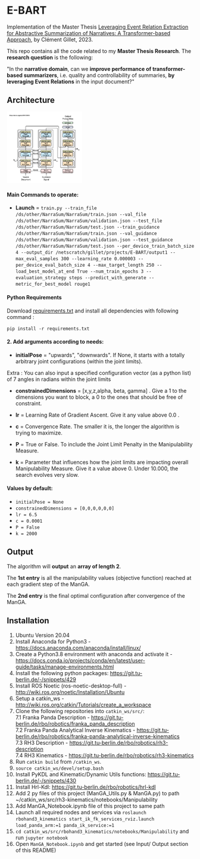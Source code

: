 # E-BART

Implementation of the Master Thesis [Leveraging Event Relation Extraction for Abstractive Summarization of Narratives: A Transformer-based Approach](https://drive.google.com/file/d/10BZcmVW58vcf13cZb0YOeEtXjysA3_Wk/view?usp=sharing), by Clément Gillet, 2023.

This repo contains all the code related to my **Master Thesis Research**. The **research question** is the following: 

"In the **narrative domain**, can we **improve performance of transformer-based summarizers**, i.e. quality and controllability of summaries, **by leveraging Event Relations** in the input document?"

## Architecture
<img src="images/gsum.png" width="40%" height="40%" alt="Architecture" title="Architecture">

#### Main Commands to operate:

- **Launch** = `train.py --train_file /ds/other/NarraSum/NarraSum/train.json --val_file /ds/other/NarraSum/NarraSum/validation.json --test_file /ds/other/NarraSum/NarraSum/test.json --train_guidance /ds/other/NarraSum/NarraSum/train.json --val_guidance /ds/other/NarraSum/NarraSum/validation.json --test_guidance /ds/other/NarraSum/NarraSum/test.json --per_device_train_batch_size 4 --output_dir /netscratch/gillet/projects/E-BART/output1 --max_eval_samples 300 --learning_rate 0.000003 --per_device_eval_batch_size 4 --max_target_length 250 --load_best_model_at_end True --num_train_epochs 3 --evaluation_strategy steps --predict_with_generate --metric_for_best_model rouge1`

#### Python Requirements

Download [requirements.txt](requirements) and install all dependencies with following command : 

    pip install -r requirements.txt

#### 2. Add arguments according to needs:
- **initialPose** = "upwards", "downwards". If None, it starts with a totally arbitrary joint configurations (within the joint limits).

Extra : You can also input a specified configuration vector (as a python list) of 7 angles in radians within the joint limits

- **constrainedDimensions** = [x,y,z,alpha, beta, gamma] . Give a 1 to the dimensions you want to block, a 0 to the ones that should be free of constraint.

- **lr** = Learning Rate of Gradient Ascent. Give it any value above 0.0 .

- **c** = Convergence Rate. The smaller it is, the longer the algorithm is trying to maximize.

- **P** = True or False. To include the Joint Limit Penalty in the Manipulability Measure.

- **k** = Parameter that influences how the joint limits are impacting overall Manipulability Measure. Give it a value above 0. Under 10.000, the search evolves very slow.


#### Values by default:
- `initialPose = None`
- `constrainedDimensions = [0,0,0,0,0,0]`
- `lr = 6.5` 
- `c = 0.0001` 
- `P = False` 
- `k = 2000`
## Output

The algorithm will **output** an **array of length 2**. 

The **1st entry** is all the manipulability values (objective function) reached at each gradient step of the ManGA. 

The **2nd entry** is the final optimal configuration after convergence of the ManGA.
## Installation

1. Ubuntu Version 20.04
2. Install Anaconda for Python3 - https://docs.anaconda.com/anaconda/install/linux/
3. Create a Python3.8 environment with anaconda and activate it - https://docs.conda.io/projects/conda/en/latest/user-guide/tasks/manage-environments.html
4. Install the following python packages: https://git.tu-berlin.de/-/snippets/429
5. Install ROS Noetic (ros-noetic-desktop-full) - http://wiki.ros.org/noetic/Installation/Ubuntu
6. Setup a catkin_ws - http://wiki.ros.org/catkin/Tutorials/create_a_workspace
7. Clone the following repositories into `catkin_ws/src/`:  
    7.1 Franka Panda Description - https://git.tu-berlin.de/rbo/robotics/franka_panda_description  
    7.2 Franka Panda Analytical Inverse Kinematics - https://git.tu-berlin.de/rbo/robotics/franka-panda-analytical-inverse-kinematics  
    7.3 RH3 Description - https://git.tu-berlin.de/rbo/robotics/rh3-description  
    7.4 RH3 Kinematics - https://git.tu-berlin.de/rbo/robotics/rh3-kinematics  
8. Run `catkin build` from `/catkin_ws`.
9. `source catkin_ws/devel/setup.bash`
10. Install PyKDL and Kinematic/Dynamic Utils functions: https://git.tu-berlin.de/-/snippets/430
11. Install Hrl-Kdl: https://git.tu-berlin.de/rbo/robotics/hrl-kdl
12. Add 2 py files of this project (ManGA_Utils.py & ManGA.py) to path ~/catkin_ws/src/rh3-kinematics/notebooks/Manipulability
13. Add ManGA_Notebook.ipynb file of this project to same path
14. Launch all required nodes and services via `roslaunch rbohand3_kinematics start_ik_fk_services_rviz.launch load_panda_arm:=1 panda_ik_service:=1`
15. `cd catkin_ws/src/rbohand3_kinematics/notebooks/Manipulability` and run `jupyter notebook`
16. Open `ManGA_Notebook.ipynb` and get started (see Input/ Output section of this README)

